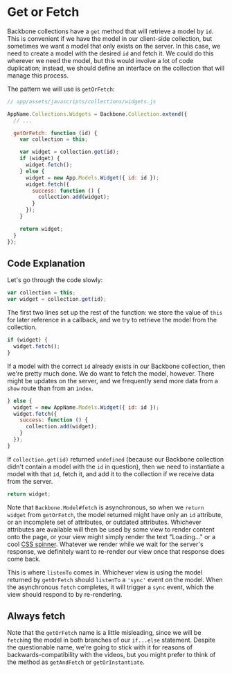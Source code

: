 # Get or Fetch

Backbone collections have a `get` method that will retrieve a model by
`id`. This is convenient if we have the model in our client-side
collection, but sometimes we want a model that only exists on the
server. In this case, we need to create a model with the desired `id`
and fetch it. We could do this wherever we need the model, but this
would involve a lot of code duplication; instead, we should define an
interface on the collection that will manage this process.

The pattern we will use is `getOrFetch`:

```js
// app/assets/javascripts/collections/widgets.js

AppName.Collections.Widgets = Backbone.Collection.extend({
  // ...

  getOrFetch: function (id) {
    var collection = this;

    var widget = collection.get(id);
    if (widget) {
      widget.fetch();
    } else {
      widget = new App.Models.Widget({ id: id });
      widget.fetch({
        success: function () {
          collection.add(widget);
        }
      });
    }

    return widget;
  }
});
```

## Code Explanation

Let's go through the code slowly:

```js
var collection = this;
var widget = collection.get(id);
```

The first two lines set up the rest of the function: we store the value
of `this` for later reference in a callback, and we try to retrieve the
model from the collection.

```js
if (widget) {
  widget.fetch();
}
```

If a model with the correct `id` already exists in our Backbone
collection, then we're pretty much done. We do want to fetch the model,
however. There might be updates on the server, and we frequently send
more data from a `show` route than from an `index`.

```js
} else {
  widget = new AppName.Models.Widget({ id: id });
  widget.fetch({
    success: function () {
      collection.add(widget);
    }
  });
}
```

If `collection.get(id)` returned `undefined` (because our Backbone
collection didn't contain a model with the `id` in question), then we
need to instantiate a model with that `id`, fetch it, and add it to the
collection if we receive data from the server.

```js
return widget;
```

Note that `Backbone.Model#fetch` is asynchronous, so when we `return
widget` from `getOrFetch`, the model returned might have only an `id`
attribute, or an incomplete set of attributes, or outdated attributes.
Whichever attributes are available will then be used by some view to
render content onto the page, or your view might simply render the text
"Loading..." or a cool [CSS spinner][css-spinner]. Whatever we render
while we wait for the server's response, we definitely want to re-render
our view once that response does come back.

This is where `listenTo` comes in. Whichever view is using the model
returned by `getOrFetch` should `listenTo` a `'sync'` event on the
model. When the asynchronous `fetch` completes, it will trigger a `sync`
event, which the view should respond to by re-rendering.

[css-spinner]: http://google.com/search?q=css+spinner

## Always fetch

Note that the `getOrFetch` name is a little misleading, since we will be
`fetch`ing the model in both branches of our `if...else` statement.
Despite the questionable name, we're going to stick with it for reasons
of backwards-compatibility with the videos, but you might prefer to
think of the method as `getAndFetch` or `getOrInstantiate`.
